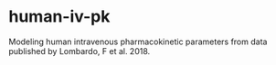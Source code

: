 # human-iv-pk
Modeling human intravenous pharmacokinetic parameters from data published by Lombardo, F et al. 2018.
